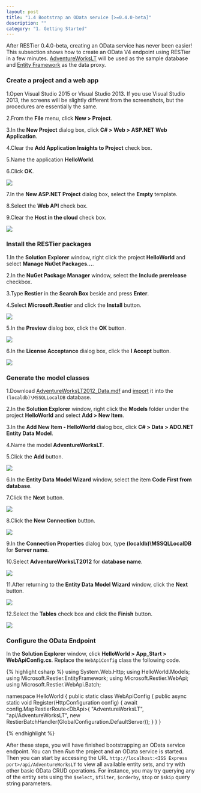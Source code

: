 ```yaml
---
layout: post
title: "1.4 Bootstrap an OData service [>=0.4.0-beta]"
description: ""
category: "1. Getting Started"
---
```


After RESTier 0.4.0-beta, creating an OData service has never been easier! This subsection shows how to create an OData V4 endpoint using RESTier in a few minutes. [AdventureWorksLT](http://msftdbprodsamples.codeplex.com/downloads/get/354847) will be used as the sample database and [Entity Framework](http://msdn.microsoft.com/en-us/data/ef.aspx) as the data proxy.

### Create a project and a web app
1.Open Visual Studio 2015 or Visual Studio 2013. If you use Visual Studio 2013, the screens will be slightly different from the screenshots, but the procedures are essentially the same.

2.From the **File** menu, click **New > Project**.

3.In the **New Project** dialog box, click **C# > Web > ASP.NET Web Application**.

4.Clear the **Add Application Insights to Project** check box.

5.Name the application **HelloWorld**.

6.Click **OK**.

![]({{site.baseurl}}/images/solution.PNG)

7.In the **New ASP.NET Project** dialog box, select the **Empty** template.

8.Select the **Web API** check box.

9.Clear the **Host in the cloud** check box.

![]({{site.baseurl}}/images/project.PNG)

### Install the RESTier packages

1.In the **Solution Explorer** window, right click the project **HelloWorld** and select **Manage NuGet Packages...**.

2.In the **NuGet Package Manager** window, select the **Include prerelease** checkbox.

3.Type **Restier** in the **Search Box** beside and press **Enter**.

4.Select **Microsoft.Restier** and click the **Install** button.

![]({{site.baseurl}}/images/nuget.PNG)

5.In the **Preview** dialog box, click the **OK** button.

![]({{site.baseurl}}/images/preview.PNG)

6.In the **License Acceptance** dialog box, click the **I Accept** button.

![]({{site.baseurl}}/images/license.PNG)

### Generate the model classes

1.Download [AdventureWorksLT2012_Data.mdf](http://msftdbprodsamples.codeplex.com/downloads/get/354847) and [import](https://msdn.microsoft.com/en-us/library/8b6y4c7s.aspx) it into the `(localdb)\MSSQLLocalDB` database.

2.In the **Solution Explorer** window, right click the **Models** folder under the project **HelloWorld** and select **Add > New Item**.

3.In the **Add New Item - HelloWorld** dialog box, click **C# > Data > ADO.NET Entity Data Model**.

4.Name the model **AdventureWorksLT**.

5.Click the **Add** button.

![]({{site.baseurl}}/images/model.PNG)

6.In the **Entity Data Model Wizard** window, select the item **Code First from database**.

7.Click the **Next** button.

![]({{site.baseurl}}/images/codefirst1.PNG)

8.Click the **New Connection** button.

![]({{site.baseurl}}/images/codefirst2.PNG)

9.In the **Connection Properties** dialog box, type **(localdb)\MSSQLLocalDB** for **Server name**.

10.Select **AdventureWorksLT2012** for **database name**.

![]({{site.baseurl}}/images/codefirst3.PNG)

11.After returning to the **Entity Data Model Wizard** window, click the **Next** button.

![]({{site.baseurl}}/images/codefirst4.PNG)

12.Select the **Tables** check box and click the **Finish** button.

![]({{site.baseurl}}/images/codefirst5.PNG)

### Configure the OData Endpoint
In the **Solution Explorer** window, click **HelloWorld > App_Start > WebApiConfig.cs**. Replace the `WebApiConfig` class the following code.

{% highlight csharp %}
using System.Web.Http;
using HelloWorld.Models;
using Microsoft.Restier.EntityFramework;
using Microsoft.Restier.WebApi;
using Microsoft.Restier.WebApi.Batch;

namespace HelloWorld
{
    public static class WebApiConfig
    {
        public async static void Register(HttpConfiguration config)
        {
            await config.MapRestierRoute<DbApi<AdventureWorksLT>>(
                "AdventureWorksLT",
                "api/AdventureWorksLT",
                new RestierBatchHandler(GlobalConfiguration.DefaultServer));
        }
    }
}

{% endhighlight %}

After these steps, you will have finished bootstrapping an OData service endpoint. You can then *Run* the project and an OData service is started. Then you can start by accessing the URL `http://localhost:<ISS Express port>/api/AdventureWorksLT` to view all available entity sets, and try with other basic OData CRUD operations. For instance, you may try querying any of the entity sets using the `$select`, `$filter`, `$orderby`, `$top` or `$skip` query string parameters.